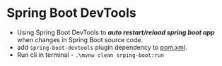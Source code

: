 # Spring Boot DevTools

- Using Spring Boot DevTools to ***auto restart/reload spring boot app*** when changes in Spring Boot source code.
- add `spring-boot-devtools` plugin dependency to [pom.xml](pom.xml).
- Run cli in terminal - `.\mvnw clean srping-boot:run`